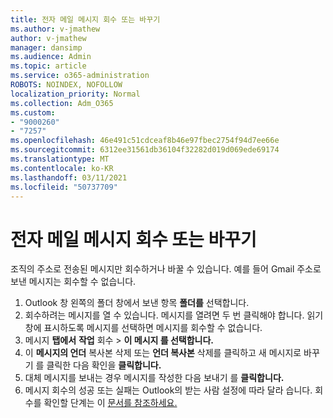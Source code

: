 ```yaml
---
title: 전자 메일 메시지 회수 또는 바꾸기
ms.author: v-jmathew
author: v-jmathew
manager: dansimp
ms.audience: Admin
ms.topic: article
ms.service: o365-administration
ROBOTS: NOINDEX, NOFOLLOW
localization_priority: Normal
ms.collection: Adm_O365
ms.custom:
- "9000260"
- "7257"
ms.openlocfilehash: 46e491c51cdceaf8b46e97fbec2754f94d7ee66e
ms.sourcegitcommit: 6312ee31561db36104f32282d019d069ede69174
ms.translationtype: MT
ms.contentlocale: ko-KR
ms.lasthandoff: 03/11/2021
ms.locfileid: "50737709"
---
```

# <a name="recall-or-replace-email-message"></a>전자 메일 메시지 회수 또는 바꾸기

조직의 주소로 전송된 메시지만 회수하거나 바꿀 수 있습니다. 예를 들어 Gmail 주소로 보낸 메시지는 회수할 수 없습니다.

1. Outlook 창 왼쪽의 폴더 창에서 보낸 항목 **폴더를** 선택합니다.
2. 회수하려는 메시지를 열 수 있습니다. 메시지를 열려면 두 번 클릭해야 합니다. 읽기 창에 표시하도록 메시지를 선택하면 메시지를 회수할 수 없습니다.
3. 메시지 **탭에서** **작업** 회수  >  **이 메시지 를 선택합니다.**
4. 이 **메시지의 언더** 복사본 삭제 또는 **언더 복사본** 삭제를 클릭하고 새 메시지로 바꾸기 를 클릭한 다음 확인을 **클릭합니다.**
5. 대체 메시지를 보내는 경우 메시지를 작성한 다음 보내기 를 **클릭합니다.**
6. 메시지 회수의 성공 또는 실패는 Outlook의 받는 사람 설정에 따라 달라 습니다. 회수를 확인할 단계는 이 [문서를 참조하세요.](https://support.office.com/article/recall-or-replace-an-email-message-that-you-sent-35027f88-d655-4554-b4f8-6c0729a723a0#tocheck)
